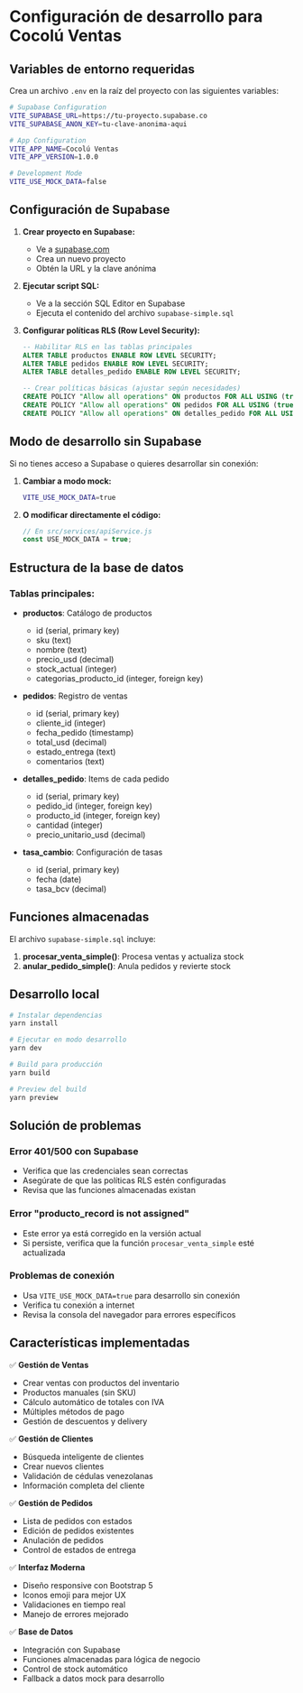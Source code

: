 # Configuración de desarrollo para Cocolú Ventas

## Variables de entorno requeridas

Crea un archivo `.env` en la raíz del proyecto con las siguientes variables:

```bash
# Supabase Configuration
VITE_SUPABASE_URL=https://tu-proyecto.supabase.co
VITE_SUPABASE_ANON_KEY=tu-clave-anonima-aqui

# App Configuration
VITE_APP_NAME=Cocolú Ventas
VITE_APP_VERSION=1.0.0

# Development Mode
VITE_USE_MOCK_DATA=false
```

## Configuración de Supabase

1. **Crear proyecto en Supabase:**
   - Ve a [supabase.com](https://supabase.com)
   - Crea un nuevo proyecto
   - Obtén la URL y la clave anónima

2. **Ejecutar script SQL:**
   - Ve a la sección SQL Editor en Supabase
   - Ejecuta el contenido del archivo `supabase-simple.sql`

3. **Configurar políticas RLS (Row Level Security):**
   ```sql
   -- Habilitar RLS en las tablas principales
   ALTER TABLE productos ENABLE ROW LEVEL SECURITY;
   ALTER TABLE pedidos ENABLE ROW LEVEL SECURITY;
   ALTER TABLE detalles_pedido ENABLE ROW LEVEL SECURITY;
   
   -- Crear políticas básicas (ajustar según necesidades)
   CREATE POLICY "Allow all operations" ON productos FOR ALL USING (true);
   CREATE POLICY "Allow all operations" ON pedidos FOR ALL USING (true);
   CREATE POLICY "Allow all operations" ON detalles_pedido FOR ALL USING (true);
   ```

## Modo de desarrollo sin Supabase

Si no tienes acceso a Supabase o quieres desarrollar sin conexión:

1. **Cambiar a modo mock:**
   ```bash
   VITE_USE_MOCK_DATA=true
   ```

2. **O modificar directamente el código:**
   ```javascript
   // En src/services/apiService.js
   const USE_MOCK_DATA = true;
   ```

## Estructura de la base de datos

### Tablas principales:

- **productos**: Catálogo de productos
  - id (serial, primary key)
  - sku (text)
  - nombre (text)
  - precio_usd (decimal)
  - stock_actual (integer)
  - categorias_producto_id (integer, foreign key)

- **pedidos**: Registro de ventas
  - id (serial, primary key)
  - cliente_id (integer)
  - fecha_pedido (timestamp)
  - total_usd (decimal)
  - estado_entrega (text)
  - comentarios (text)

- **detalles_pedido**: Items de cada pedido
  - id (serial, primary key)
  - pedido_id (integer, foreign key)
  - producto_id (integer, foreign key)
  - cantidad (integer)
  - precio_unitario_usd (decimal)

- **tasa_cambio**: Configuración de tasas
  - id (serial, primary key)
  - fecha (date)
  - tasa_bcv (decimal)

## Funciones almacenadas

El archivo `supabase-simple.sql` incluye:

1. **procesar_venta_simple()**: Procesa ventas y actualiza stock
2. **anular_pedido_simple()**: Anula pedidos y revierte stock

## Desarrollo local

```bash
# Instalar dependencias
yarn install

# Ejecutar en modo desarrollo
yarn dev

# Build para producción
yarn build

# Preview del build
yarn preview
```

## Solución de problemas

### Error 401/500 con Supabase
- Verifica que las credenciales sean correctas
- Asegúrate de que las políticas RLS estén configuradas
- Revisa que las funciones almacenadas existan

### Error "producto_record is not assigned"
- Este error ya está corregido en la versión actual
- Si persiste, verifica que la función `procesar_venta_simple` esté actualizada

### Problemas de conexión
- Usa `VITE_USE_MOCK_DATA=true` para desarrollo sin conexión
- Verifica tu conexión a internet
- Revisa la consola del navegador para errores específicos

## Características implementadas

✅ **Gestión de Ventas**
- Crear ventas con productos del inventario
- Productos manuales (sin SKU)
- Cálculo automático de totales con IVA
- Múltiples métodos de pago
- Gestión de descuentos y delivery

✅ **Gestión de Clientes**
- Búsqueda inteligente de clientes
- Crear nuevos clientes
- Validación de cédulas venezolanas
- Información completa del cliente

✅ **Gestión de Pedidos**
- Lista de pedidos con estados
- Edición de pedidos existentes
- Anulación de pedidos
- Control de estados de entrega

✅ **Interfaz Moderna**
- Diseño responsive con Bootstrap 5
- Iconos emoji para mejor UX
- Validaciones en tiempo real
- Manejo de errores mejorado

✅ **Base de Datos**
- Integración con Supabase
- Funciones almacenadas para lógica de negocio
- Control de stock automático
- Fallback a datos mock para desarrollo
